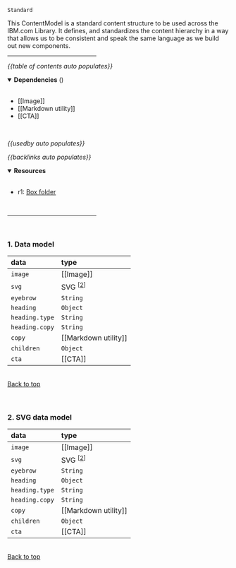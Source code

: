 `Standard` <!-- category start --><!-- category end -->

This ContentModel is a standard content structure to be used across the IBM.com Library. It defines, and standardizes the content hierarchy in a way that allows us to be consistent and speak the same language as we build out new components.

<hr width="40%" />

<!-- toc start -->
*{{table of contents auto populates}}*
<!-- toc end -->

<details open="true">
  <summary><strong>Dependencies</strong> (<!-- dependencyCount start --><!-- dependencyCount end -->)</summary><br />

- [[Image]]
- [[Markdown utility]]
- [[CTA]]

<br />
</details>

<!-- usedby start -->
*{{usedby auto populates}}*
<!-- usedby end -->

<!-- backlinks start -->
*{{backlinks auto populates}}*
<!-- backlinks end -->

<a name="resources"></a>
<details open="true">
  <summary><strong>Resources</strong></summary><br />

- r1: [Box folder](https://ibm.ent.box.com/folder/99475989554)

<br />
</details>

<hr width="40%" />

<br />

### 1. Data model

| data            | type         |
|:----------------|:-------------|
| `image`         | [[Image]]    |
| `svg`           | SVG <sup>[[2](#2-svg-data-model)]</sup>  |
| `eyebrow`       | `String`     |
| `heading`       | `Object`     |
| `heading.type`  | `String`     |
| `heading.copy`  | `String`     |
| `copy`          | [[Markdown utility]]  |
| `children`      | `Object`     |
| `cta`           | [[CTA]]      |

<br />[Back to top](#wiki-wrapper)<br /><br /><br />


### 2. SVG data model

| data            | type         |
|:----------------|:-------------|
| `image`         | [[Image]]    |
| `svg`           | SVG <sup>[[2](#2-svg-data-model)]</sup>  |
| `eyebrow`       | `String`     |
| `heading`       | `Object`     |
| `heading.type`  | `String`     |
| `heading.copy`  | `String`     |
| `copy`          | [[Markdown utility]]  |
| `children`      | `Object`     |
| `cta`           | [[CTA]]      |

<br />[Back to top](#wiki-wrapper)<br /><br /><br />